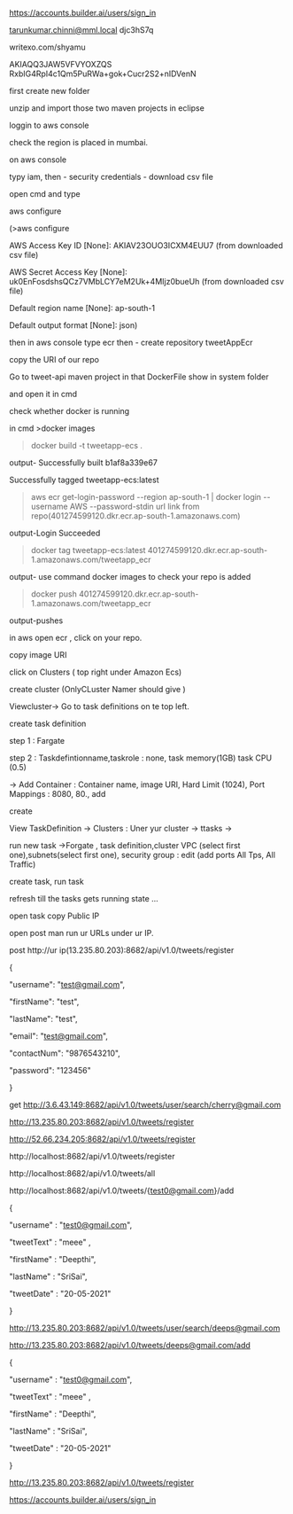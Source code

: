 https://accounts.builder.ai/users/sign_in

tarunkumar.chinni@mml.local
djc3hS7q

writexo.com/shyamu

AKIAQQ3JAW5VFVYOXZQS
RxbIG4RpI4c1Qm5PuRWa+gok+Cucr2S2+nIDVenN


  first create new folder

  unzip and import those two maven projects in eclipse

  loggin to aws console

check the region is placed in mumbai.

on aws console 

typy  iam, then  - security credentials - download csv file

  open cmd and type 

  aws configure  

(>aws configure

AWS Access Key ID [None]: AKIAV23OUO3ICXM4EUU7 (from downloaded csv file)

AWS Secret Access Key [None]: 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 (from downloaded csv file)

Default region name [None]: ap-south-1

Default output format [None]: json)

  then in aws console type ecr  then  - create repository tweetAppEcr

copy the URI of our repo

  Go to tweet-api maven project in that DockerFile show in system folder 

  and open it in cmd 

check whether docker is running

in cmd >docker images 

>docker build -t tweetapp-ecs .

output- Successfully built b1af8a339e67

Successfully tagged tweetapp-ecs:latest

>aws ecr get-login-password --region ap-south-1 | docker login --username AWS --password-stdin url link from repo(401274599120.dkr.ecr.ap-south-1.amazonaws.com)

output-Login Succeeded

>docker tag tweetapp-ecs:latest 401274599120.dkr.ecr.ap-south-1.amazonaws.com/tweetapp_ecr

output- use command docker images to check your repo is added

>docker push 401274599120.dkr.ecr.ap-south-1.amazonaws.com/tweetapp_ecr

output-pushes

in aws open ecr , click on your repo.

copy image URI

click on Clusters ( top right under Amazon Ecs)

create cluster (OnlyCLuster Namer should give )

Viewcluster-> Go to task definitions  on te top left.

create task definition 

step 1 : Fargate

step 2 : Taskdefintionname,taskrole : none,  task memory(1GB) task CPU (0.5) 

-> Add Container : Container name, image URI,  Hard Limit (1024),  Port Mappings : 8080, 80., add

create

View TaskDefinition -> Clusters : Uner yur cluster -> ttasks ->

run new task  ->Forgate , task definition,cluster VPC (select first one),subnets(select first one), security group : edit (add ports All Tps, All Traffic)

create task, run task 

 refresh till the tasks gets running state ...

open  task copy Public IP 

open post man run ur URLs under ur IP.

post http://ur ip(13.235.80.203):8682/api/v1.0/tweets/register

{ 

"username": "test@gmail.com",

"firstName": "test",

"lastName": "test",

"email": "test@gmail.com",

"contactNum": "9876543210",

"password": "123456"

}

get http://3.6.43.149:8682/api/v1.0/tweets/user/search/cherry@gmail.com





  http://13.235.80.203:8682/api/v1.0/tweets/register



http://52.66.234.205:8682/api/v1.0/tweets/register



  http://localhost:8682/api/v1.0/tweets/register



  http://localhost:8682/api/v1.0/tweets/all



  http://localhost:8682/api/v1.0/tweets/{​​​​​​​​test0@gmail.com}​​​​​​​​/add



{

  "username" : "test0@gmail.com",

  "tweetText" : "meee" ,

  "firstName" : "Deepthi",

  "lastName" : "SriSai",

  "tweetDate" : "20-05-2021"

}





  http://13.235.80.203:8682/api/v1.0/tweets/user/search/deeps@gmail.com



http://13.235.80.203:8682/api/v1.0/tweets/deeps@gmail.com/add



{

  "username" : "test0@gmail.com",

  "tweetText" : "meee" ,

  "firstName" : "Deepthi",

  "lastName" : "SriSai",

  "tweetDate" : "20-05-2021"

}





  http://13.235.80.203:8682/api/v1.0/tweets/register









https://accounts.builder.ai/users/sign_in 
